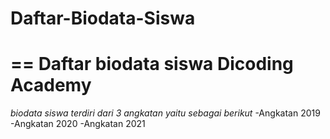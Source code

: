 # Daftar-Biodata-Siswa
==
Daftar biodata siswa Dicoding Academy
==
*biodata siswa terdiri dari 3 angkatan yaitu sebagai berikut*
-Angkatan 2019
-Angkatan 2020
-Angkatan 2021
